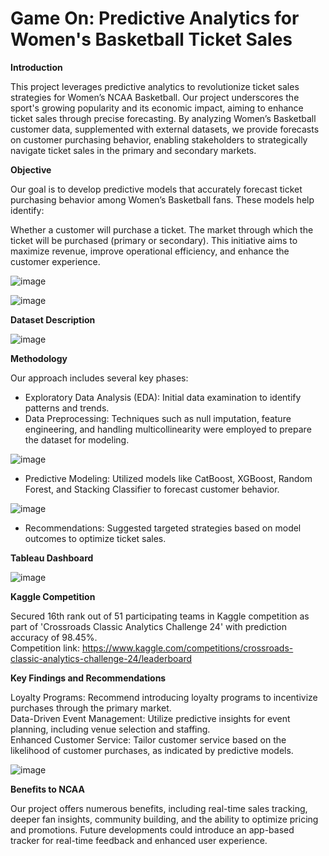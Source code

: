 # Game On: Predictive Analytics for Women's Basketball Ticket Sales

**Introduction**

This project leverages predictive analytics to revolutionize ticket sales strategies for Women’s NCAA Basketball. Our project underscores the sport's growing popularity and its economic impact, aiming to enhance ticket sales through precise forecasting. By analyzing Women’s Basketball customer data, supplemented with external datasets, we provide forecasts on customer purchasing behavior, enabling stakeholders to strategically navigate ticket sales in the primary and secondary markets.

**Objective**

Our goal is to develop predictive models that accurately forecast ticket purchasing behavior among Women’s Basketball fans. These models help identify:

Whether a customer will purchase a ticket.
The market through which the ticket will be purchased (primary or secondary).
This initiative aims to maximize revenue, improve operational efficiency, and enhance the customer experience.

![image](https://github.com/AravindTeja35/Game-On-NCAA/assets/163460197/58f82367-534f-4526-a5b7-417e07f8caf9)

![image](https://github.com/AravindTeja35/Game-On-NCAA/assets/163460197/ccc152b5-48f8-4d7a-a3c4-adab7d759ef5)

**Dataset Description**

![image](https://github.com/AravindTeja35/Game-On-NCAA/assets/163460197/8e7141ca-fc02-47ae-a923-17f92afb43a1)

**Methodology**

Our approach includes several key phases:

- Exploratory Data Analysis (EDA): Initial data examination to identify patterns and trends.<br />
- Data Preprocessing: Techniques such as null imputation, feature engineering, and handling multicollinearity were employed to prepare the dataset for modeling.<br />

![image](https://github.com/AravindTeja35/Game-On-NCAA/assets/163460197/2a6badc5-c5fe-42d7-859c-815273c3dd2b)

- Predictive Modeling: Utilized models like CatBoost, XGBoost, Random Forest, and Stacking Classifier to forecast customer behavior.<br />

![image](https://github.com/AravindTeja35/Game-On-NCAA/assets/163460197/f1c15d37-8377-464e-9a32-5a55a09a12ce)

- Recommendations: Suggested targeted strategies based on model outcomes to optimize ticket sales.<br />

**Tableau Dashboard**

![image](https://github.com/AravindTeja35/Game-On-NCAA/assets/163460197/0136f83c-a76c-43ec-b749-6b0a12ef6945)
  
**Kaggle Competition**

Secured 16th rank out of 51 participating teams in Kaggle competition as part of 'Crossroads Classic Analytics Challenge 24' with prediction accuracy of 98.45%.<br />
Competition link: https://www.kaggle.com/competitions/crossroads-classic-analytics-challenge-24/leaderboard

**Key Findings and Recommendations**

Loyalty Programs: Recommend introducing loyalty programs to incentivize purchases through the primary market.<br />
Data-Driven Event Management: Utilize predictive insights for event planning, including venue selection and staffing.<br />
Enhanced Customer Service: Tailor customer service based on the likelihood of customer purchases, as indicated by predictive models.<br />

![image](https://github.com/AravindTeja35/Game-On-NCAA/assets/163460197/6a0ac510-7794-40e3-8775-702fcc411337)

**Benefits to NCAA**

Our project offers numerous benefits, including real-time sales tracking, deeper fan insights, community building, and the ability to optimize pricing and promotions. Future developments could introduce an app-based tracker for real-time feedback and enhanced user experience.

 
